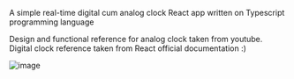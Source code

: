A simple real-time digital cum analog clock React app written on Typescript programming language

Design and functional reference for analog clock taken from youtube.
Digital clock reference taken from React official documentation :)

![image](https://user-images.githubusercontent.com/35308117/211212600-9fb372b3-a4d8-4ca3-9c39-28f30a097c67.png)
